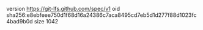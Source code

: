 version https://git-lfs.github.com/spec/v1
oid sha256:e8ebfeee750d1f68d16a24386c7aca8495cd7eb5d1d277f88d1023fc4bad9b0d
size 1042
